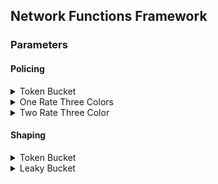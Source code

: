 ## Network Functions Framework

### Parameters

#### Policing
<details>
<summary>Token Bucket</summary>

```JSON
{
  "function": "token-bucket",
  "category": "policing",

  "rate": 50,
  "bucket_size": 100,
  "bucket_max_size": 200,
  "interval": 0.5,
  "client-interface": " ",
  "server-interface": " ",
  "debug": 1
}
```
</details>

<details>
<summary>One Rate Three Colors</summary>

```JSON
{
  "function": "one-rate-three-color",
  "category": "policing",

  "rate": 100,
  "bucketF_size": 1000,
  "bucketF_max_size": 2000,
  "bucketS_size": 2000,
  "bucketS_max_size": 4000,
  "interval": 1,
  "client-interface": " ",
  "server-interface": " ",
  "debug": 1,
}
```

if color-aware mode add:

```JSON
{
  "color_aware": 1,
  "ca_bucketF_size": 500,
  "ca_bucketF_max_size": 1000,
  "ca_bucketS_size": 800,
  "ca_bucketS_max_size": 1200,
  "ca_rate": 100
}
```

</details>

<details>
<summary>Two Rate Three Color</summary>

```JSON
{
  "function": "two-rate-three-color",
  "category": "policing",

  "rateF": 150,
  "rateS": 200,
  "bucketF_size": 2000,
  "bucketF_max_size": 2500,
  "bucketS_size": 1500,
  "bucketS_max_size": 3000,
  "interval": 1.0,
  "client-interface": " ",
  "server-interface": " ",
  "debug": 1,
}
```

if color-aware mode add:

```JSON
{
  "color_aware": 1,
  "ca_bucketF_size": 1000,
  "ca_bucketF_max_size": 1500,
  "ca_bucketS_size": 1500,
  "ca_bucketS_max_size": 3000,
  "ca_rateF": 200,
  "ca_rateS": 100
}
```
</details>

#### Shaping
<details>
<summary>Token Bucket</summary>

```JSON
{
  "function": "token-bucket",
  "category": "shaping",

  "rate": 50,
  "bucket_size": 100,
  "bucket_max_size": 200,
  "interval": 0.5,
  "queue_max_size": 25,
  "client-interface": " ",
  "server-interface": " ",
  "debug": 1
}
```
</details>

<details>
<summary>Leaky Bucket</summary>

```JSON
{
  "function": "leaky-bucket",
  "category": "shaping",

  "packets_to_release": 3,
  "bucket_max_size": 30,
  "interval": 0.3,
  "client-interface": " ",
  "server-interface": " ",
  "debug": 1
}
```
</details>
